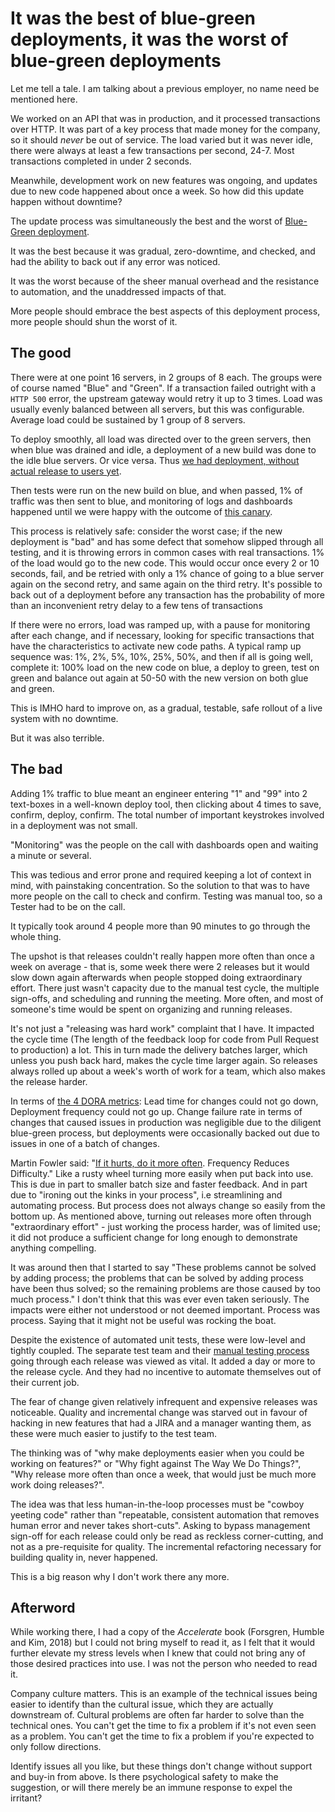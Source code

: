 
# It was the best of blue-green deployments, it was the worst of blue-green deployments

Let me tell a tale. I am talking about a previous employer, no name need be mentioned here.

We worked on an API that was in production, and it processed transactions over HTTP. It was part of a key process that made money for the company, so it should _never_ be out of service. The load varied but it was never idle, there were always at least a few transactions per second, 24-7. Most transactions completed in under 2 seconds.

Meanwhile, development work on new features was ongoing, and updates due to new code happened about once a week. So how did this update happen without downtime?

The update process was simultaneously the best and the worst of [Blue-Green deployment](https://martinfowler.com/bliki/BlueGreenDeployment.html).

It was the best because it was gradual, zero-downtime, and checked, and had the ability to back out if any error was noticed.

It was the worst because of the sheer manual overhead and the resistance to automation, and the unaddressed impacts of that.

More people should embrace the best aspects of this deployment process, more people should shun the worst of it.

## The good

There were at one point 16 servers, in 2 groups of 8 each. The groups were of course named "Blue" and "Green". If a transaction failed outright with a `HTTP 500` error, the upstream gateway would retry it up to 3 times. Load was usually evenly balanced between all servers, but this was configurable. Average load could be sustained by 1 group of 8 servers.

To deploy smoothly, all load was directed over to the green servers, then when blue was drained and idle, a deployment of a new build was done to the idle blue servers. Or vice versa. Thus [we had deployment, without actual release to users yet](https://www.thoughtworks.com/en-gb/radar/techniques/decoupling-deployment-from-release).

Then tests were run on the new build on blue, and when passed, 1% of traffic was then sent to blue, and monitoring of logs and dashboards happened until we were happy with the outcome of [this canary](https://semaphoreci.com/blog/what-is-canary-deployment).

This process is relatively safe: consider the worst case; if the new deployment is "bad" and has some defect that somehow slipped through all testing, and it is throwing errors in common cases with real transactions. 1% of the load would go to the new code. This would occur once every 2 or 10 seconds, fail, and be retried with only a 1% chance of going to a blue server again on the second retry, and same again on the third retry. It's possible to back out of a deployment before any transaction has the probability of more than an inconvenient retry delay to a few tens of transactions

If there were no errors, load was ramped up, with a pause for monitoring after each change, and if necessary, looking for specific transactions that have the characteristics to activate new code paths. A typical ramp up sequence was: 1%, 2%, 5%, 10%, 25%, 50%, and then if all is going well, complete it: 100% load on the new code on blue, a deploy to green, test on green and balance out again at 50-50 with the new version on both glue and green.

This is IMHO hard to improve on, as a gradual, testable, safe rollout of a live system with no downtime.

But it was also terrible.

## The bad

Adding 1% traffic to blue meant an engineer entering "1" and "99" into 2 text-boxes in a well-known deploy tool, then clicking about 4 times to save, confirm, deploy, confirm. The total number of important keystrokes involved in a deployment was not small.

"Monitoring" was the people on the call with dashboards open and waiting a minute or several.

This was tedious and error prone and required keeping a lot of context in mind, with painstaking concentration. So the solution to that was to have more people on the call to check and confirm. Testing was manual too, so a Tester had to be on the call.

It typically took around 4 people more than 90 minutes to go through the whole thing.

The upshot is that releases couldn't really happen more often than once a week on average - that is, some week there were 2 releases but it would slow down again afterwards when people stopped doing extraordinary effort. There just wasn't capacity due to the manual test cycle, the multiple sign-offs, and scheduling and running the meeting. More often, and most of someone's time would be spent on organizing and running releases.

It's not just a "releasing was hard work" complaint that I have. It impacted the cycle time (The length of the feedback loop for code from Pull Request to production) a lot. This in turn made the delivery batches larger, which unless you push back hard, makes the cycle time larger again. So releases always rolled up about a week's worth of work for a team, which also makes the release harder.

In terms of [the 4 DORA metrics](https://cloud.google.com/blog/products/devops-sre/using-the-four-keys-to-measure-your-devops-performance): Lead time for changes could not go down, Deployment frequency could not go up. Change failure rate in terms of changes that caused issues in production was negligible due to the diligent blue-green process, but deployments were occasionally backed out due to issues in one of a batch of changes.

Martin Fowler said: "[If it hurts, do it more often](https://martinfowler.com/bliki/FrequencyReducesDifficulty.html). Frequency Reduces Difficulty." Like a rusty wheel turning more easily when put back into use. This is due in part to smaller batch size and faster feedback. And in part due to "ironing out the kinks in your process", i.e streamlining and automating process. But process does not always change so easily from the bottom up. As mentioned above, turning out releases more often through "extraordinary effort" - just working the process harder, was of limited use; it did not produce a sufficient change for long enough to demonstrate anything compelling.

It was around then that I started to say "These problems cannot be solved by adding process; the problems that can be solved by adding process have been  thus solved; so the remaining problems are those caused by too much process." I don't think that this was ever even taken seriously. The impacts were either not understood or not deemed important. Process was process. Saying that it might not be useful was rocking the boat.

Despite the existence of automated unit tests, these were low-level and tightly coupled. The separate test team and their [manual testing process](https://dora.dev/devops-capabilities/technical/test-automation/) going through each release was viewed as vital. It added a day or more to the release cycle. And they had no incentive to automate themselves out of their current job.

The fear of change given relatively infrequent and expensive releases was noticeable. Quality and incremental change was starved out in favour of hacking in new features that had a JIRA and a manager wanting them, as these were much easier to justify to the test team.

The thinking was of "why make deployments easier when you could be working on features?" or "Why fight against The Way We Do Things?", "Why release more often than once a week, that would just be much more work doing releases?".

The idea was that less human-in-the-loop processes must be "cowboy yeeting code" rather than "repeatable, consistent automation that removes human error and never takes short-cuts". Asking to bypass management sign-off for each release could only be read as reckless corner-cutting, and not as a pre-requisite for quality. The incremental refactoring necessary for building quality in, never happened.

This is a big reason why I don't work there any more.

## Afterword

While working there, I had a copy of the _Accelerate_ book (Forsgren, Humble and Kim, 2018) but I could not bring myself to read it, as I felt that it would further elevate my stress levels when I knew that could not bring any of those desired practices into use. I was not the person who needed to read it.

Company culture matters. This is an example of the technical issues being easier to identify than the cultural issue, which they are actually downstream of. Cultural problems are often far harder to solve than the technical ones. You can't get the time to fix a problem if it's not even seen as a problem. You can't get the time to fix a problem if you're expected to only follow directions.

Identify issues all you like, but these things don't change without support and buy-in from above. Is there psychological safety to make the suggestion, or will there merely be an immune response to expel the irritant?
